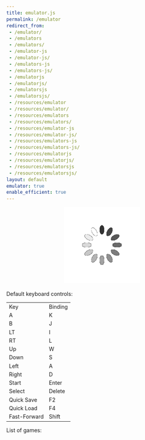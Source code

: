 ```yaml
---
title: emulator.js
permalink: /emulator
redirect_from: 
 - /emulator/
 - /emulators
 - /emulators/
 - /emulator-js
 - /emulator-js/
 - /emulators-js
 - /emulators-js/
 - /emulatorjs
 - /emulatorjs/
 - /emulatorsjs
 - /emulatorsjs/
 - /resources/emulator
 - /resources/emulator/
 - /resources/emulators
 - /resources/emulators/
 - /resources/emulator-js
 - /resources/emulator-js/
 - /resources/emulators-js
 - /resources/emulators-js/
 - /resources/emulatorjs
 - /resources/emulatorjs/
 - /resources/emulatorsjs
 - /resources/emulatorsjs/
layout: default
emulator: true
enable_efficient: true
---
```


<div style="max-width:100%; max-height:100%;">
  <div id="game"></div>
  <div id="loading-gif" style="text-align:center;"><img src="https://raw.githubusercontent.com/arialhamed/static/main/images/spinner.gif"></div>
</div>
<br>
<div class="container">
  <div class="row row-cols-lg-2 row-cols-1">
    <div class="col" id="default-info">
      Default keyboard controls:
      <table width="100%">
        <tbody>
          <tr><td>Key</td><td>Binding</td></tr>
          <tr><td>A</td><td>K</td></tr>
          <tr><td>B</td><td>J</td></tr>
          <tr><td>LT</td><td>I</td></tr>
          <tr><td>RT</td><td>L</td></tr>
          <tr><td>Up</td><td>W</td></tr>
          <tr><td>Down</td><td>S</td></tr>
          <tr><td>Left</td><td>A</td></tr>
          <tr><td>Right</td><td>D</td></tr>
          <tr><td>Start</td><td>Enter</td></tr>
          <tr><td>Select</td><td>Delete</td></tr>
          <tr><td>Quick Save</td><td>F2</td></tr>
          <tr><td>Quick Load</td><td>F4</td></tr>
          <tr><td>Fast-Forward</td><td>Shift</td></tr>
        </tbody>
      </table>
    </div>
    <div class="col">
      List of games:
      <ul id="gba-intake">
      </ul>
    </div>
  </div>
</div>
<script>
listGBA();
async function listGBA(){
  let gbaIntakeText = "";
  const response = await fetch("https://api.github.com/repos/arialhamed/static/contents/games/roms/gba");
  const all = await response.json();
  all.forEach(addToHTML);
  document.getElementById("gba-intake").innerHTML = gbaIntakeText;
  async function addToHTML(romDeets){
    gbaIntakeText += "<li><a href=\"/emulator?rom=" + romDeets["name"] + "\">" + romDeets["name"].slice(0, -4) + "</a></li>";
  }
}
// Read URL for EmulatorJS. If there is no rom query loaded, don't load emulator settings
const currentQuery = new URLSearchParams(window.location.search); 
const romName = currentQuery.get("rom");
if (!romName) {
  // This will be loaded in the page first
  document.getElementById("default-info").innerHTML = "Select one of the games here to start playing.<br><br>Particles background is paused to optimize gameplay.<br><br>EmulatorJS by <a href=\"https://github.com/EmulatorJS/EmulatorJS\">Ethan O\'Brien</a><br><br>";
  document.getElementById("loading-gif").innerHTML = "";
} 
// EmulatorJS
EJS_player = '#game';
EJS_core = romName.slice(-3);
EJS_gameName = romName.slice(0, -4);
EJS_color = '#222';
EJS_startOnLoaded = true; 
EJS_onGameStart = function(e){ document.getElementById("loading-gif").innerHTML = ""; };
EJS_Buttons = { playPause: false, restart: true, mute: false, settings: false, fullscreen: true, saveState: false, loadState: false, screenRecord: false, gamepad: true, cheat: false, volume: true, saveSavFiles: false, loadSavFiles: false, quickSave: false, quickLoad: false, screenshot: false, cacheManager: false };
EJS_pathtodata = 'https://cdn.jsdelivr.net/gh/EmulatorJS/EmulatorJS@latest/data/';
EJS_gameUrl = "https://raw.githubusercontent.com/arialhamed/static/main/games/roms/" + romName.slice(-3) + "/" + romName;
if (["nds", "gba"].includes(romName.slice(-3))) {
  EJS_biosUrl = "https://raw.githubusercontent.com/arialhamed/static/main/others/" + romName.slice(-3) + ".zip";
}
EJS_defaultControls = {
  0: {
    0: {'value' : 'j', 'value2' : 'BUTTON_2', 'keycode': '74'}, // B
    // 1: {'value' : '', 'value2' : '', 'keycode': ''}, // Y
    2: {'value' : 'delete', 'value2' : 'SELECT', 'keycode': '46'}, // SELECT
    3: {'value' : 'enter', 'value2' : 'START', 'keycode': '13'}, // START
    4: {'value' : 'w', 'value2' : 'LEFT_STICK_Y:-1', 'keycode': '87'}, // UP
    5: {'value' : 's', 'value2' : 'LEFT_STICK_Y:+1', 'keycode': '83'}, // DOWN
    6: {'value' : 'a', 'value2' : 'LEFT_STICK_X:-1', 'keycode': '65'}, // LEFT
    7: {'value' : 'd', 'value2' : 'LEFT_STICK_X:+1', 'keycode': '68'}, // RIGHT
    8: {'value' : 'k', 'value2' : 'BUTTON_3', 'keycode': '75'}, // A 
    // 9: {'value' : '', 'value2' : '', 'keycode': ''}, // X
    10: {'value' : 'i', 'value2' : 'LEFT_TOP_SHOULDER', 'keycode': '73'}, // L
    11: {'value' : 'l', 'value2' : 'RIGHT_TOP_SHOULDER', 'keycode': '76'}, // R
    24: {'value' : 'f2', 'value2' : '', 'keycode': '113'}, // QUICK SAVE
    25: {'value' : 'f4', 'value2' : '', 'keycode': '115'}, // QUICK LOAD
    27: {'value' : 'shift', 'value2' : '', 'keycode': '16'} // FAST
    // 28: {'value' : 'r', 'value2' : '', 'keycode': '82'} // SLOW
  },
  1: {},
  2: {},
  3: {}
}
</script>

<script src='https://cdn.jsdelivr.net/gh/EmulatorJS/EmulatorJS@latest/data/loader.js'></script>
